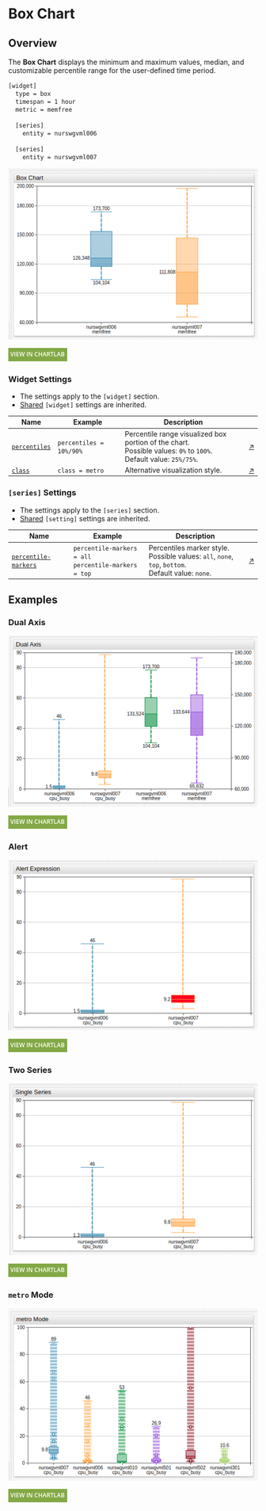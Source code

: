 # Box Chart

## Overview

The **Box Chart** displays the minimum and maximum values, median, and customizable percentile range for the user-defined time period.

```ls
[widget]
  type = box
  timespan = 1 hour
  metric = memfree

  [series]
    entity = nurswgvml006

  [series]
    entity = nurswgvml007
```

![](./images/box-chart-title-2.png)

[![](../../images/button.png)](https://apps.axibase.com/chartlab/81e2eaad)

### Widget Settings

* The settings apply to the `[widget]` section.
* [Shared](../shared/README.md) `[widget]` settings are inherited.

Name |Example |Description |&nbsp;
--|--|--|--
[`percentiles`](#percentiles) | `percentiles = 10%/90%` | Percentile range visualized box portion of the chart.<br>Possible values: `0%` to `100%`.<br>Default value: `25%/75%`.| [↗](https://apps.axibase.com/chartlab/5275c9a3)
[`class`](#class) | `class = metro` | Alternative visualization style.| [↗](https://apps.axibase.com/chartlab/c147cb06)

### `[series]` Settings

* The settings apply to the `[series]` section.
* [Shared](../shared/README.md) `[setting]` settings are inherited.

Name |Example |Description |&nbsp;
--|--|--|--
[`percentile-markers`](#percentile-markers)| `percentile-markers = all`<br>`percentile-markers = top` | Percentiles marker style.<br>Possible values: `all`, `none`, `top`, `bottom`.<br>Default value: `none`.|[↗](https://apps.axibase.com/chartlab/866a4521)

## Examples

### Dual Axis

![](./images/dual-axis.png)

[![](../../images/button.png)](https://apps.axibase.com/chartlab/8544efb0)

### Alert

![](./images/alert-expression-1.png)

[![](../../images/button.png)](https://apps.axibase.com/chartlab/84397e8d)

### Two Series

![](./images/single-series-1.png)

[![](../../images/button.png)](https://apps.axibase.com/chartlab/e25a3d17)

### `metro` Mode

![](./images/metro-mode-1.png)

[![](../../images/button.png)](https://apps.axibase.com/chartlab/61dd4397)